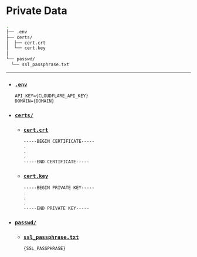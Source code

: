 # Private Data

```sh
.
├── .env
├── certs/
│  ├── cert.crt
│  └── cert.key
│
└── passwd/
  └── ssl_passphrase.txt
```

---

- ### [`.env`](.env)

  ```
  API_KEY={CLOUDFLARE_API_KEY}
  DOMAIN={DOMAIN}
  ```

- ### [`certs/`](certs)

  - ### [`cert.crt`](certs/cert.crt)

    ```
    -----BEGIN CERTIFICATE-----
    .
    .
    .
    -----END CERTIFICATE-----
    ```

  - ### [`cert.key`](certs/cert.key)

    ```
    -----BEGIN PRIVATE KEY-----
    .
    .
    .
    -----END PRIVATE KEY-----
    ```

- ### [`passwd/`](passwd)

  - ### [`ssl_passphrase.txt`](passwd/ssl_passphrase.txt)

    ```
    {SSL_PASSPHRASE}
    ```
